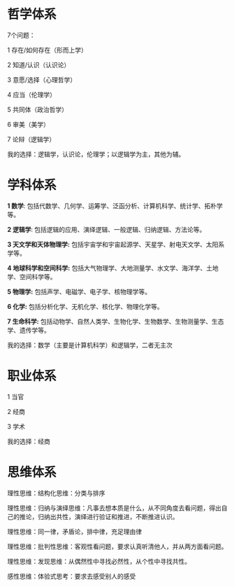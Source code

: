 # 哲学体系

7个问题：

1 存在/如何存在（形而上学）

2 知道/认识（认识论）

3 意愿/选择（心理哲学）

4 应当（伦理学）

5 共同体（政治哲学）

6 审美（美学）

7 论辩（逻辑学）

我的选择：逻辑学，认识论，伦理学；以逻辑学为主，其他为辅。

# 学科体系

**1 数学**: 包括代数学、几何学、运筹学、泛函分析、计算机科学、统计学、拓朴学等。

**2 逻辑学**: 包括逻辑的应用、演绎逻辑、一般逻辑、归纳逻辑、方法论等。

**3 天文学和天体物理学:** 包括宇宙学和宇宙起源学、天星学、射电天文学、太阳系学等。

**4 地球科学和空间科学:** 包括大气物理学、大地测量学、水文学、海洋学、土地学、空间科学等。

**5 物理学:** 包括声学、电磁学、电子学、核物理学等。

**6 化学:** 包括分析化学、无机化学、核化学、物理化学等。

**7 生命科学:** 包括动物学、自然人类学、生物化学、生物数学、生物测量学、生态学、遗传学等。

我的选择：数学（主要是计算机科学）和逻辑学，二者无主次

# 职业体系

1 当官

2 经商

3 学术

我的选择：经商

# 思维体系

理性思维：结构化思维：分类与排序

理性思维：归纳与演绎思维：凡事去想本质是什么，从不同角度去看问题，得出自己的推论，归纳出共性，演绎进行验证和推进，不断推进认识。

理性思维：同一律，矛盾论，排中律，充足理由律

理性思维：批判性思维：客观性看问题，要求认真听清他人，并从两方面看问题。

理性思维：发现思维：从偶然性中寻找必然性，从个性中寻找共性。

感性思维：体验式思考：要求去感受别人的感受

